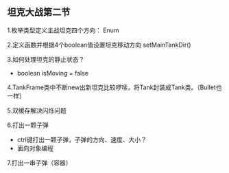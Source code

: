 ## 坦克大战第二节

1.枚举类型定义主战坦克四个方向： Enum

2.定义函数并根据4个boolean值设置坦克移动方向 setMainTankDir()

3.如何处理坦克的静止状态？

- boolean isMoving = false

4.TankFrame类中不断new出新坦克比较啰嗦，将Tank封装成Tank类。（Bullet也一样）

5.双缓存解决闪烁问题

6.打出一颗子弹

- ctrl键打出一颗子弹，子弹的方向、速度、大小？
- 面向对象编程

7.打出一串子弹（容器）